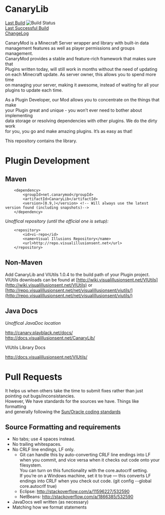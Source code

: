CanaryLib
=========

[Last Build](http://build.canarymod.net/job/CanaryLib/lastBuild/net.canarymod$CanaryLib/) ![Build Status](http://build.canarymod.net/job/CanaryLib/badge/icon)  
[Last Successful Build](http://build.canarymod.net/job/CanaryLib/lastSuccessfulBuild/net.canarymod$CanaryLib/)  
[ChangeLog](http://build.canarymod.net/job/CanaryLib/changes)  

CanaryMod is a Minecraft Server wrapper and library with built-in data  
management features as well as player permissions and groups management.  
CanaryMod provides a stable and feature-rich framework that makes sure that  
Plugins written today, will still work in months without the need of updating  
on each Minecraft update. As server owner, this allows you to spend more time  
on managing your server, making it awesome, instead of waiting for all your  
plugins to update each time.  
  
As a Plugin Developer, our Mod allows you to concentrate on the things that make  
your Plugin great and unique - you won’t ever need to bother about implementing  
data storage or resolving dependencies with other plugins. We do the dirty work  
for you, you go and make amazing plugins. It’s as easy as that!  
  
This repository contains the library.  

Plugin Development
=============

Maven
------------- 
    
        <dependency>  
            <groupId>net.canarymod</groupId>  
            <artifactId>CanaryLib</artifactId>  
            <version>[0.9,)</version> <!-- Will always use the latest version found (including snapshots)-->  
        </dependency>  
    
	
*Unoffical repository (until the official one is setup):*

        <repository>  
            <id>vi-repo</id>  
            <name>Visual Illusions Repository</name>  
            <url>http://repo.visualillusionsent.net</url>   
        </repository>  

	
Non-Maven
------------- 

  Add CanaryLib and VIUtils 1.0.4 to the build path of your Plugin project. 
  VIUtils downloads can be found at [http://wiki.visualillusionsent.net/VIUtils](http://wiki.visualillusionsent.net/VIUtils) or [http://repo.visualillusionsent.net/net/visualillusionsent/viutils/](http://repo.visualillusionsent.net/net/visualillusionsent/viutils/)  
    
Java Docs
-------------

*Unoffical JavaDoc location*

http://canary.playblack.net/docs/  
http://docs.visualillusionsent.net/CanaryLib/  

VIUtils Library Docs  

http://docs.visualillusionsent.net/VIUtils/

Pull Requests
=============

It helps us when others take the time to submit fixes rather than just pointing out bugs/inconsistancies.  
However, We have standards for the sources we have. Things like formatting  
and generally following the [Sun/Oracle coding standards](http://www.oracle.com/technetwork/java/javase/documentation/codeconvtoc-136057.html)  

Source Formatting and requirements
-------------

* No tabs; use 4 spaces instead.
* No trailing whitespaces.
* No CRLF line endings, LF only.
  * Git can handle this by auto-converting CRLF line endings into LF when you commit, and vice versa when it checks out code onto your filesystem.  
    You can turn on this functionality with the core.autocrlf setting.  
    If you’re on a Windows machine, set it to true — this converts LF endings into CRLF when you check out code. (git config --global core.autocrlf true)  
  * Eclipse: http://stackoverflow.com/a/11596227/532590
  * NetBeans: http://stackoverflow.com/a/1866385/532590
* JavaDocs well written (as necessary)
* Matching how we format statements